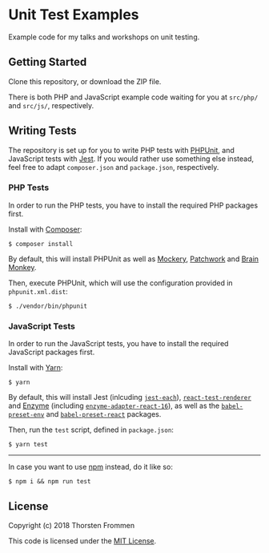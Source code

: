 # Unit Test Examples

Example code for my talks and workshops on unit testing.

## Getting Started

Clone this repository, or download the ZIP file.


There is both PHP and JavaScript example code waiting for you at `src/php/` and `src/js/`, respectively.

## Writing Tests

The repository is set up for you to write PHP tests with [PHPUnit](https://github.com/sebastianbergmann/phpunit), and JavaScript tests with [Jest](https://github.com/facebook/jest).
If you would rather use something else instead, feel free to adapt `composer.json` and `package.json`, respectively.

### PHP Tests

In order to run the PHP tests, you have to install the required PHP packages first.

Install with [Composer](https://getcomposer.org/):

```shell
$ composer install
```

By default, this will install PHPUnit as well as [Mockery](https://github.com/mockery/mockery), [Patchwork](https://github.com/antecedent/patchwork/) and [Brain Monkey](https://github.com/Brain-WP/BrainMonkey).

Then, execute PHPUnit, which will use the configuration provided in `phpunit.xml.dist`:

```shell
$ ./vendor/bin/phpunit
```

### JavaScript Tests

In order to run the JavaScript tests, you have to install the required JavaScript packages first.

Install with [Yarn](https://github.com/yarnpkg/yarn):

```shell
$ yarn
```

By default, this will install Jest (inlcuding [`jest-each`](https://github.com/mattphillips/jest-each)), [`react-test-renderer`](https://github.com/facebook/react/tree/master/packages/react-test-renderer) and [Enzyme](https://github.com/airbnb/enzyme) (including [`enzyme-adapter-react-16`](https://github.com/airbnb/enzyme/tree/master/packages/enzyme-adapter-react-16)), as well as the [`babel-preset-env`](https://github.com/babel/babel/tree/master/packages/babel-preset-env) and [`babel-preset-react`](https://github.com/babel/babel/tree/master/packages/babel-preset-react) packages.

Then, run the `test` script, defined in `package.json`:

```shell
$ yarn test
```

----

In case you want to use [npm](https://github.com/npm/npm) instead, do it like so:

```shell
$ npm i && npm run test
```

## License

Copyright (c) 2018 Thorsten Frommen

This code is licensed under the [MIT License](/LICENSE).
